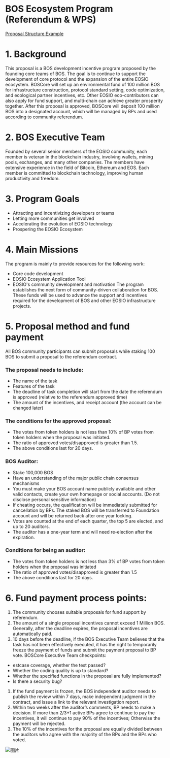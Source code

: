 # BOS Ecosystem Program (Referendum & WPS)
[Proposal Structure Example](https://github.com/boscore/referendum/blob/master/Proposal%20Structure%20Example.md)

# 1. Background

This proposal is a BOS development incentive program proposed by the founding core teams of BOS. The goal is to continue to support the development of core protocol and the expansion of the entire EOSIO ecosystem.
BOSCore will set up an environmental fund of 100 million BOS for infrastructure construction, protocol standard setting, code optimization, and ecological partner incentives, etc. Other EOSIO eco-contributors can also apply for fund support, and multi-chain can achieve greater prosperity together.
After this proposal is approved, BOSCore will deposit 100 million BOS into a designated account, which will be managed by BPs and used according to community referendum.

# 2. BOS Executive Team
Founded by several senior members of the EOSIO community, each member is veteran in the blockchain industry, involving wallets, mining pools, exchanges, and many other companies. The members have extensive experience in the field of Bitcoin, Ethereum and EOS. Each member is committed to blockchain technology, improving human productivity and freedom.
# 3. Program Goals
* Attracting and incentivizing developers or teams
* Letting more communities get involved
* Accelerating the evolution of EOSIO technology
* Prospering the EOSIO Ecosystem
# 4. Main Missions
The program is mainly to provide resources for the following work:
* Core code development
* EOSIO Ecosystem Application Tool
* EOSIO's community development and motivation The program establishes the next form of community-driven collaboration for BOS. These funds will be used to advance the support and incentives required for the development of BOS and other EOSIO infrastructure projects.
# 5. Proposal method and fund payment
All BOS community participants can submit proposals while staking 100 BOS to submit a proposal to the referendum contract.
### The proposal needs to include:
* The name of the task
* Features of the task
* The deadline of task completion will start from the date the referendum is approved (relative to the referendum approved time)
* The amount of the incentives, and receipt account (the account can be changed later)
### The conditions for the approved proposal:
* The votes from token holders is not less than 10% of BP votes from token holders when the proposal was initiated.
* The ratio of approved votes/disapproved is greater than 1.5.
* The above conditions last for 20 days.
### BOS Auditor:
* Stake 100,000 BOS
* Have an understanding of the major public chain consensus mechanisms
* You must make your BOS account name publicly available and other valid contacts, create your own homepage or social accounts. (Do not disclose personal sensitive information)
* If cheating occurs, the qualification will be immediately submitted for cancellation by BPs. The staked BOS will be transferred to Foundation account and will be returned back after one year locking.
* Votes are counted at the end of each quarter, the top 5 are elected, and up to 20 auditors.
* The auditor has a one-year term and will need re-election after the expiration.
### Conditions for being an auditor:
* The votes from token holders is not less than 3% of BP votes from token holders when the proposal was initiated
* The ratio of approved votes/disapproved is greater than 1.5
* The above conditions last for 20 days.
# 6. Fund payment process points:
1. The community chooses suitable proposals for fund support by referendum.
2. The amount of a single proposal incentives cannot exceed 1 Million BOS. Generally, after the deadline expires, the proposal incentives are automatically paid.
3. 10 days before the deadline, if the BOS Executive Team believes that the task has not been effectively executed, it has the right to temporarily freeze the payment of funds and submit the payment proposal to BP vote. BOSCore Executive Team checkpoints:
  * estcase coverage, whether the test passed?
  * Whether the coding quality is up to standard?
  * Whether the specified functions in the proposal are fully implemented?
  * Is there a security bug?
1. If the fund payment is frozen, the BOS independent auditor needs to publish the review within 7 days, make independent judgment in the contract, and issue a link to the relevant investigation report.
2. Within two weeks after the auditor’s comments, BP needs to make a decision. If more than 2/3+1 active BPs agree to continue to pay the incentives, it will continue to pay 90% of the incentives; Otherwise the payment will be rejected.
3. The 10% of the incentives for the proposal are equally divided between the auditors who agree with the majority of the BPs and the BPs who voted.

![图片](https://github.com/boscore/referendum/blob/master/flow.png)
